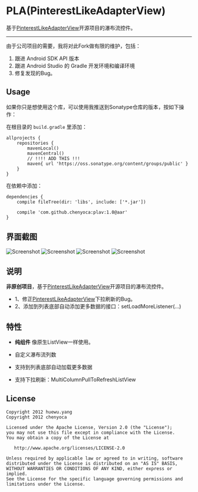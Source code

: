 PLA(PinterestLikeAdapterView)
==================================

基于[PinterestLikeAdapterView](https://github.com/huewu/PinterestLikeAdapterView)开源项目的瀑布流控件。

------

由于公司项目的需要，我将对此Fork做有限的维护，包括：

1. 跟进 Android SDK API 版本
2. 跟进 Android Studio 的 Gradle 开发环境和编译环境
3. 修复发现的Bug。

Usage
--------

如果你只是想使用这个库，可以使用我推送到Sonatype仓库的版本，按如下操作：

在根目录的 `build.gradle` 里添加：

	allprojects {
	    repositories {
	        mavenLocal()
	        mavenCentral()
			// !!!! ADD THIS !!!
	        maven{ url 'https://oss.sonatype.org/content/groups/public' }
	    }
	}

在依赖中添加：

	dependencies {
	    compile fileTree(dir: 'libs', include: ['*.jar'])

	    compile 'com.github.chenyoca:plav:1.0@aar'
	}



界面截图
----------------
![Screenshot](https://raw.github.com/chenyoca/pinterest-like-adapter-view/master/screenshot_1.png)
![Screenshot](https://raw.github.com/chenyoca/pinterest-like-adapter-view/master/screenshot_2.png)
![Screenshot](https://raw.github.com/chenyoca/pinterest-like-adapter-view/master/screenshot_3.png)
![Screenshot](https://raw.github.com/chenyoca/pinterest-like-adapter-view/master/screenshot_4.png)

说明
-------------
 **非原创项目**，基于[PinterestLikeAdapterView](https://github.com/huewu/PinterestLikeAdapterView)开源项目的瀑布流控件。

 * 1、修正[PinterestLikeAdapterView](https://github.com/huewu/PinterestLikeAdapterView)下拉刷新的Bug。
 * 2、添加到列表底部自动添加更多数据的接口：setLoadMoreListener(...)
 

特性
-----------
 * **纯组件** 像原生ListView一样使用。
  
 * 自定义瀑布流列数

 * 支持到列表底部自动加载更多数据

 * 支持下拉刷新：MultiColumnPullToRefreshListView


## License

    Copyright 2012 huewu.yang
    Copyright 2012 chenyoca

    Licensed under the Apache License, Version 2.0 (the "License");
    you may not use this file except in compliance with the License.
    You may obtain a copy of the License at

       http://www.apache.org/licenses/LICENSE-2.0

    Unless required by applicable law or agreed to in writing, software
    distributed under the License is distributed on an "AS IS" BASIS,
    WITHOUT WARRANTIES OR CONDITIONS OF ANY KIND, either express or implied.
    See the License for the specific language governing permissions and
    limitations under the License.
